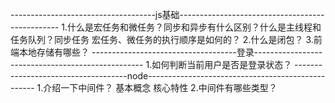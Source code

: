 
------------------------------------js基础------------------------------------------------
1.什么是宏任务和微任务？同步和异步有什么区别？什么是主线程和任务队列？同步任务
宏任务、微任务的执行顺序是如何的？
2.什么是闭包？
3.前端本地存储有哪些？
------------------------------------登录--------------------------------------------------
1.如何判断当前用户是否是登录状态？
------------------------------------node--------------------------------------------------
1.介绍一下中间件？
基本概念
核心特性
2.中间件有哪些类型？
